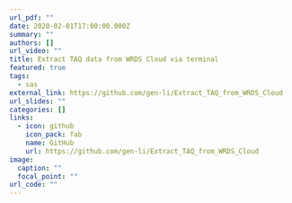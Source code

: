 ```yaml
---
url_pdf: ""
date: 2020-02-01T17:00:00.000Z
summary: ""
authors: []
url_video: ""
title: Extract TAQ data from WRDS Cloud via terminal
featured: true
tags:
  - sas
external_link: https://github.com/gen-li/Extract_TAQ_from_WRDS_Cloud
url_slides: ""
categories: []
links:
  - icon: github
    icon_pack: fab
    name: GitHub
    url: https://github.com/gen-li/Extract_TAQ_from_WRDS_Cloud
image:
  caption: ""
  focal_point: ""
url_code: ""
---
```

